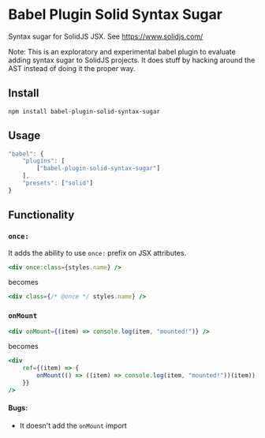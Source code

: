 # Babel Plugin Solid Syntax Sugar

Syntax sugar for SolidJS JSX. See https://www.solidjs.com/

Note: This is an exploratory and experimental babel plugin to evaluate adding syntax sugar to SolidJS projects. It does stuff by hacking around the AST instead of doing it the proper way.

## Install

`npm install babel-plugin-solid-syntax-sugar`

## Usage

```js
"babel": {
	"plugins": [
		["babel-plugin-solid-syntax-sugar"]
	],
	"presets": ["solid"]
}
```

## Functionality

### `once:`

It adds the ability to use `once:` prefix on JSX attributes.

```jsx
<div once:class={styles.name} />
```

becomes

```jsx
<div class={/* @once */ styles.name} />
```

### `onMount`

```jsx
<div onMount={(item) => console.log(item, "mounted!")} />
```

becomes

```jsx
<div
	ref={(item) => {
		onMount(() => ((item) => console.log(item, "mounted!"))(item));
	}}
/>
```

#### Bugs:

- It doesn't add the `onMount` import
